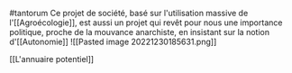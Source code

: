 #tantorum
Ce projet de société, basé sur l'utilisation massive de l'[[Agroécologie]], est aussi un projet qui revêt pour nous une importance politique, proche de la mouvance anarchiste, en insistant sur la notion d'[[Autonomie]] 
![[Pasted image 20221230185631.png]]

[[L'annuaire potentiel]]
